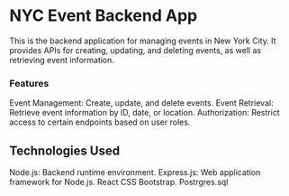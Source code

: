 # NYC Event Backend App
This is the backend application for managing events in New York City. It provides APIs for creating, updating, and deleting events, as well as retrieving event information.

### Features
Event Management: Create, update, and delete events.
Event Retrieval: Retrieve event information by ID, date, or location.
Authorization: Restrict access to certain endpoints based on user roles.

## Technologies Used
Node.js: Backend runtime environment.
Express.js: Web application framework for Node.js.
React
CSS Bootstrap.
Postrgres.sql









